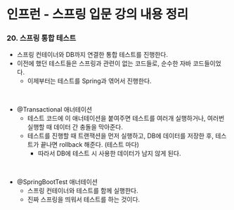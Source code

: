 # 인프런 - 스프링 입문 강의 내용 정리

### 20. 스프링 통합 테스트

- 스프링 컨테이너와 DB까지 연결한 통합 테스트를 진행한다.
- 이전에 했던 테스트들은 스프링과 관련이 없는 코드들로, 순수한 자바 코드들이었다.
  - 이제부터는 테스트를 Spring과 엮어서 진행한다.

<br/>

- @Transactional 애너테이션
  - 테스트 코드에 이 애너테이션을 붙여주면 테스트를 여러개 실행하거나, 여러번 실행할 때 데이터 간 충돌을 막아준다.
  - 테스트를 진행할 때 트랜잭션을 먼저 실행하고, DB에 데이터를 저장한 후, 테스트가 끝나면 rollback 해준다. (테스트 마다)
    - 따라서 DB에 테스트 시 사용한 데이터가 남지 않게 된다.

<br/>

- @SpringBootTest 애너테이션
  - 스프링 컨테이너와 테스트를 함께 실행한다.
  - 진짜 스프링을 띄워서 테스트를 하는 것이다.
